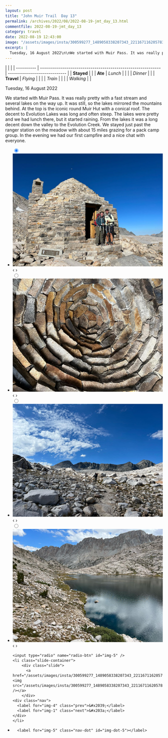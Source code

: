 ```yaml
---
layout: post
title: "John Muir Trail  Day 13"
permalink: /archives/2022/08/2022-08-19-jmt_day_13.html
commentfile: 2022-08-19-jmt_day_13
category: travel
date: 2022-08-19 12:43:00
image: "/assets/images/insta/300599277_1489058338207343_2211671162057832917_n_17943462377321921.jpg"
excerpt: |
  Tuesday, 16 August 2022\n\nWe started with Muir Pass. It was really pretty with a fast stream and several lakes on the way up. It was still, so the lakes mirrored the mountains behind. At the top is the iconic round Muir Hut with a conical roof. The decent to Evolution Lakes was long and often steep. The lakes were pretty and we had lunch there, but it started raining.  From the lakes it was a long decent down the valley to the Evolution Creek. We stayed just past the ranger station on the meadow with about 15 miles grazing for a pack camp group. In the evening we had our first campfire and a nice chat with everyone.
---
```


|            |                                                              |
| ---------- | ------------------------------------------------------------ | ----------------------------- |
| **Stayed** |  |
| **Ate**    | _Lunch_                                                      |          |
|            | _Dinner_                                                     |          |
| **Travel** | _Flying_                                                     |          |
|            | _Train_                                                      |          |
|            | _Walking_                                                    |          |


Tuesday, 16 August 2022

We started with Muir Pass. It was really pretty with a fast stream and several lakes on the way up. It was still, so the lakes mirrored the mountains behind. At the top is the iconic round Muir Hut with a conical roof. The decent to Evolution Lakes was long and often steep. The lakes were pretty and we had lunch there, but it started raining.  From the lakes it was a long decent down the valley to the Evolution Creek. We stayed just past the ranger station on the meadow with about 15 miles grazing for a pack camp group. In the evening we had our first campfire and a nice chat with everyone.


<ul class="slides">
    <input type="radio" name="radio-btn" id="img-1" checked="checked" />
    <li class="slide-container">
        <div class="slide">
          <a href="/assets/images/insta/300241962_5661652270513520_3163680794202149342_n_18030179869380430.jpg"><img src="/assets/images/insta/300241962_5661652270513520_3163680794202149342_n_18030179869380430.jpg" /></a>
        </div>
    <div class="nav">
      <label for="img-5" class="prev">&#x2039;</label>
      <label for="img-2" class="next">&#x203a;</label>
    </div>
    </li>
        <input type="radio" name="radio-btn" id="img-2"  />
    <li class="slide-container">
        <div class="slide">
          <a href="/assets/images/insta/300671284_394417089497799_6939605796085779420_n_17921135747454502.jpg"><img src="/assets/images/insta/300671284_394417089497799_6939605796085779420_n_17921135747454502.jpg" /></a>
        </div>
    <div class="nav">
      <label for="img-1" class="prev">&#x2039;</label>
      <label for="img-3" class="next">&#x203a;</label>
    </div>
    </li>
        <input type="radio" name="radio-btn" id="img-3"  />
    <li class="slide-container">
        <div class="slide">
          <a href="/assets/images/insta/299858229_460247279329103_3013239290300353828_n_17912371211610659.jpg"><img src="/assets/images/insta/299858229_460247279329103_3013239290300353828_n_17912371211610659.jpg" /></a>
        </div>
    <div class="nav">
      <label for="img-2" class="prev">&#x2039;</label>
      <label for="img-4" class="next">&#x203a;</label>
    </div>
    </li>
        <input type="radio" name="radio-btn" id="img-4"  />
    <li class="slide-container">
        <div class="slide">
          <a href="/assets/images/insta/300039951_3173089619608682_2005787875221825434_n_17947868315136991.jpg"><img src="/assets/images/insta/300039951_3173089619608682_2005787875221825434_n_17947868315136991.jpg" /></a>
        </div>
    <div class="nav">
      <label for="img-3" class="prev">&#x2039;</label>
      <label for="img-5" class="next">&#x203a;</label>
    </div>
    </li>
    
    <input type="radio" name="radio-btn" id="img-5" />
    <li class="slide-container">
        <div class="slide">
          <a href="/assets/images/insta/300599277_1489058338207343_2211671162057832917_n_17943462377321921.jpg"><img src="/assets/images/insta/300599277_1489058338207343_2211671162057832917_n_17943462377321921.jpg" /></a>
        </div>
    <div class="nav">
      <label for="img-4" class="prev">&#x2039;</label>
      <label for="img-1" class="next">&#x203a;</label>
    </div>
    </li>
			
<li class="nav-dots">
      <label for="img-1" class="nav-dot" id="img-dot-1"></label>
      <label for="img-2" class="nav-dot" id="img-dot-2"></label>
      <label for="img-3" class="nav-dot" id="img-dot-3"></label>
      <label for="img-4" class="nav-dot" id="img-dot-4"></label>

      <label for="img-5" class="nav-dot" id="img-dot-5"></label>

</li>
</ul>        
             

		
